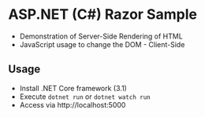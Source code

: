 ﻿# ASP.NET (C#) Razor Sample

* Demonstration of Server-Side Rendering of HTML
* JavaScript usage to change the DOM - Client-Side

## Usage

* Install .NET Core framework (3.1)
* Execute `dotnet run` or `dotnet watch run`
* Access via http://localhost:5000
